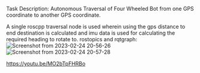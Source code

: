 
Task Description:
Autonomous Traversal of Four Wheeled Bot from one GPS coordinate to another GPS coordinate.

A single roscpp traversal node is used wherein using the gps distance to end destination is calculated and imu data is used for calculating the required heading to rotate to.
rostopics and rqtgraph:
![Screenshot from 2023-02-24 20-56-26](https://user-images.githubusercontent.com/96124935/221219255-bf6888cf-b80c-44fa-aaa8-742839b9716b.png)
![Screenshot from 2023-02-24 20-57-28](https://user-images.githubusercontent.com/96124935/221219338-1cfa2f70-4279-49ca-8f81-e6946bbe22df.png)


https://youtu.be/MO2bTpFHRBo
